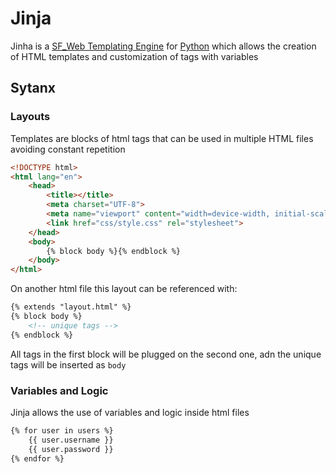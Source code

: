 # Jinja
Jinha is a [SF_Web Templating Engine](SF_Web-Templating-Engine) for [Python](../Week-6_Python/CS50x_Python.md) which allows the creation of HTML templates and customization of tags with variables


## Sytanx
### Layouts
Templates are blocks of html tags that can be used in multiple HTML files avoiding constant repetition

```html
<!DOCTYPE html>
<html lang="en">
    <head>
        <title></title>
        <meta charset="UTF-8">
        <meta name="viewport" content="width=device-width, initial-scale=1">
        <link href="css/style.css" rel="stylesheet">
    </head>
    <body>
        {% block body %}{% endblock %}
    </body>
</html>

```

On another html file this layout can be referenced with: 
```html
{% extends "layout.html" %}
{% block body %}
    <!-- unique tags -->
{% endblock %}
```

All tags in the first block will be plugged on the second one, adn the unique tags will be inserted as `body`

### Variables and Logic
Jinja allows the use of variables and logic inside html files
```html
{% for user in users %}
    {{ user.username }}
    {{ user.password }}
{% endfor %}
```